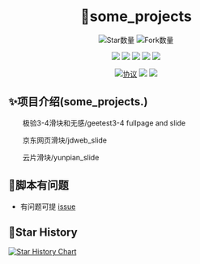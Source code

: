 <div align="center"> 
<h1 align="center">
🌈some_projects
</h1>

![](https://img.shields.io/github/stars/sijiyo/projects?style=social "Star数量")
![](https://img.shields.io/github/forks/sijiyo/projects?style=social "Fork数量")

<img src="https://img.shields.io/badge/python-3.8-blue"/>
<img src="https://img.shields.io/github/stars/sijiyo/projects.svg"/>  
<img src="https://img.shields.io/github/forks/sijiyo/projects.svg"/> 
<img src="https://img.shields.io/github/issues/sijiyo/projects.svg"/> 
<img src="https://img.shields.io/github/license/sijiyo/projects.svg"/>

[![](https://img.shields.io/github/license/sijiyo/projects "协议")](https://github.com/sijiyo/projects/blob/master/LICENSE)
[![](https://github.com/sijiyo/projects/actions/workflows/main.yml/badge.svg)](https://github.com/sijiyo/projects/actions/workflows/main.yml)
[![](https://github.com/sijiyo/projects/actions/workflows/dev.yml/badge.svg)](https://github.com/sijiyo/projects/actions/workflows/dev.yml)
</div>

## ✨项目介绍(some_projects.)

&emsp;&emsp;极验3-4滑块和无感/geetest3-4 fullpage and slide

&emsp;&emsp;京东网页滑块/jdweb_slide

&emsp;&emsp;云片滑块/yunpian_slide

## 🙋‍脚本有问题
* 有问题可提 [issue](https://github.com/sijiyo/projects/issues)

## 🌟Star History

[![Star History Chart](https://api.star-history.com/svg?repos=sijiyo/projects&type=Date)](https://star-history.com/#sijiyo/projects&Date)
